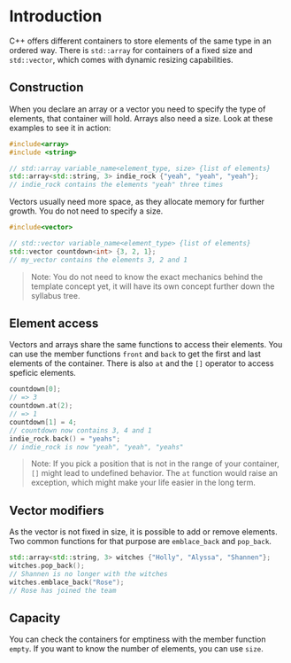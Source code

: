 # Introduction

C++ offers different containers to store elements of the same type in an ordered way.
There is `std::array` for containers of a fixed size and `std::vector`, which comes with dynamic resizing capabilities.

## Construction

When you declare an array or a vector you need to specify the type of elements, that container will hold.
Arrays also need a size.
Look at these examples to see it in action:

```cpp
#include<array>
#include <string>

// std::array variable_name<element_type, size> {list of elements}
std::array<std::string, 3> indie_rock {"yeah", "yeah", "yeah"};
// indie_rock contains the elements "yeah" three times
```

Vectors usually need more space, as they allocate memory for further growth.
You do not need to specify a size.

```cpp
#include<vector>

// std::vector variable_name<element_type> {list of elements}
std::vector countdown<int> {3, 2, 1};
// my_vector contains the elements 3, 2 and 1
```

> Note: You do not need to know the exact mechanics behind the template concept yet, it will have its own concept further down the syllabus tree.

## Element access

Vectors and arrays share the same functions to access their elements.
You can use the member functions `front` and `back` to get the first and last elements of the container.
There is also `at` and the `[]` operator to access speficic elements.

```cpp
countdown[0];
// => 3
countdown.at(2);
// => 1
countdown[1] = 4;
// countdown now contains 3, 4 and 1
indie_rock.back() = "yeahs"; 
// indie_rock is now "yeah", "yeah", "yeahs"
```

> Note: If you pick a position that is not in the range of your container, `[]` might lead to undefined behavior.
> The `at` function would raise an exception, which might make your life easier in the long term.

## Vector modifiers

As the vector is not fixed in size, it is possible to add or remove elements. Two common functions for that purpose are `emblace_back` and `pop_back`.

```cpp
std::array<std::string, 3> witches {"Holly", "Alyssa", "Shannen"};
witches.pop_back(); 
// Shannen is no longer with the witches
witches.emblace_back("Rose");
// Rose has joined the team
```

## Capacity

You can check the containers for emptiness with the member function `empty`.
If you want to know the number of elements, you can use `size`.
